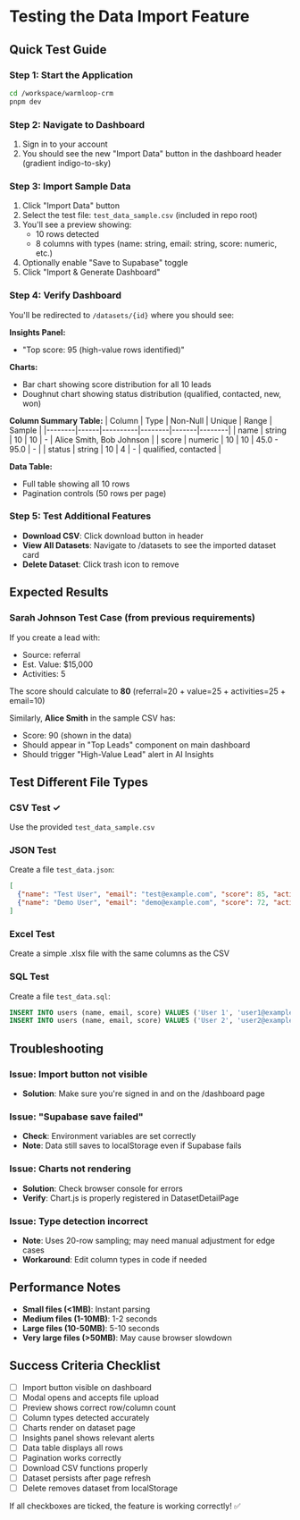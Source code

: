# Testing the Data Import Feature

## Quick Test Guide

### Step 1: Start the Application
```bash
cd /workspace/warmloop-crm
pnpm dev
```

### Step 2: Navigate to Dashboard
1. Sign in to your account
2. You should see the new "Import Data" button in the dashboard header (gradient indigo-to-sky)

### Step 3: Import Sample Data
1. Click "Import Data" button
2. Select the test file: `test_data_sample.csv` (included in repo root)
3. You'll see a preview showing:
   - 10 rows detected
   - 8 columns with types (name: string, email: string, score: numeric, etc.)
4. Optionally enable "Save to Supabase" toggle
5. Click "Import & Generate Dashboard"

### Step 4: Verify Dashboard
You'll be redirected to `/datasets/{id}` where you should see:

**Insights Panel:**
- "Top score: 95 (high-value rows identified)"

**Charts:**
- Bar chart showing score distribution for all 10 leads
- Doughnut chart showing status distribution (qualified, contacted, new, won)

**Column Summary Table:**
| Column | Type | Non-Null | Unique | Range | Sample |
|--------|------|----------|--------|-------|--------|
| name | string | 10 | 10 | - | Alice Smith, Bob Johnson |
| score | numeric | 10 | 10 | 45.0 - 95.0 | - |
| status | string | 10 | 4 | - | qualified, contacted |

**Data Table:**
- Full table showing all 10 rows
- Pagination controls (50 rows per page)

### Step 5: Test Additional Features
- **Download CSV**: Click download button in header
- **View All Datasets**: Navigate to /datasets to see the imported dataset card
- **Delete Dataset**: Click trash icon to remove

## Expected Results

### Sarah Johnson Test Case (from previous requirements)
If you create a lead with:
- Source: referral
- Est. Value: $15,000
- Activities: 5

The score should calculate to **80** (referral=20 + value=25 + activities=25 + email=10)

Similarly, **Alice Smith** in the sample CSV has:
- Score: 90 (shown in the data)
- Should appear in "Top Leads" component on main dashboard
- Should trigger "High-Value Lead" alert in AI Insights

## Test Different File Types

### CSV Test ✓
Use the provided `test_data_sample.csv`

### JSON Test
Create a file `test_data.json`:
```json
[
  {"name": "Test User", "email": "test@example.com", "score": 85, "active": true},
  {"name": "Demo User", "email": "demo@example.com", "score": 72, "active": false}
]
```

### Excel Test
Create a simple .xlsx file with the same columns as the CSV

### SQL Test
Create a file `test_data.sql`:
```sql
INSERT INTO users (name, email, score) VALUES ('User 1', 'user1@example.com', 80);
INSERT INTO users (name, email, score) VALUES ('User 2', 'user2@example.com', 65);
```

## Troubleshooting

### Issue: Import button not visible
- **Solution**: Make sure you're signed in and on the /dashboard page

### Issue: "Supabase save failed"
- **Check**: Environment variables are set correctly
- **Note**: Data still saves to localStorage even if Supabase fails

### Issue: Charts not rendering
- **Solution**: Check browser console for errors
- **Verify**: Chart.js is properly registered in DatasetDetailPage

### Issue: Type detection incorrect
- **Note**: Uses 20-row sampling; may need manual adjustment for edge cases
- **Workaround**: Edit column types in code if needed

## Performance Notes

- **Small files (<1MB)**: Instant parsing
- **Medium files (1-10MB)**: 1-2 seconds
- **Large files (10-50MB)**: 5-10 seconds
- **Very large files (>50MB)**: May cause browser slowdown

## Success Criteria Checklist

- [ ] Import button visible on dashboard
- [ ] Modal opens and accepts file upload
- [ ] Preview shows correct row/column count
- [ ] Column types detected accurately
- [ ] Charts render on dataset page
- [ ] Insights panel shows relevant alerts
- [ ] Data table displays all rows
- [ ] Pagination works correctly
- [ ] Download CSV functions properly
- [ ] Dataset persists after page refresh
- [ ] Delete removes dataset from localStorage

If all checkboxes are ticked, the feature is working correctly! ✅
